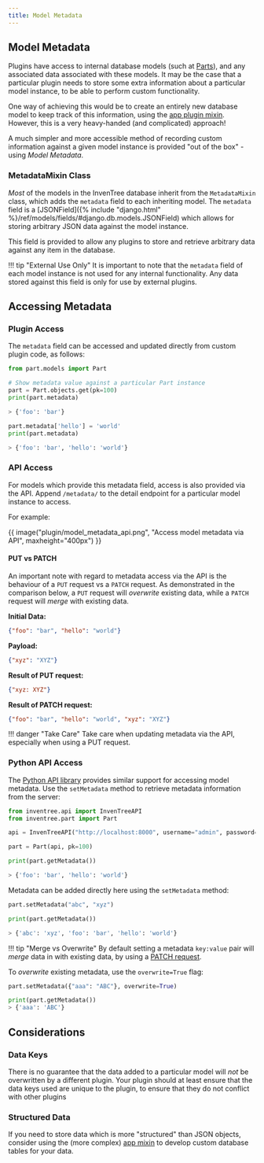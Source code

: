```yaml
---
title: Model Metadata
---
```


## Model Metadata

Plugins have access to internal database models (such at [Parts](../part/index.md)), and any associated data associated with these models. It may be the case that a particular plugin needs to store some extra information about a particular model instance, to be able to perform custom functionality.

One way of achieving this would be to create an entirely new database model to keep track of this information, using the [app plugin mixin](./mixins/app.md). However, this is a very heavy-handed (and complicated) approach!

A much simpler and more accessible method of recording custom information against a given model instance is provided "out of the box" - using *Model Metadata*.

### MetadataMixin Class

*Most* of the models in the InvenTree database inherit from the `MetadataMixin` class, which adds the `metadata` field to each inheriting model. The `metadata` field is a [JSONField]({% include "django.html" %}/ref/models/fields/#django.db.models.JSONField) which allows for storing arbitrary JSON data against the model instance.

This field is provided to allow any plugins to store and retrieve arbitrary data against any item in the database.

!!! tip "External Use Only"
    It is important to note that the `metadata` field of each model instance is not used for any internal functionality. Any data stored against this field is only for use by external plugins.

## Accessing Metadata

### Plugin Access

The `metadata` field can be accessed and updated directly from custom plugin code, as follows:

```python
from part.models import Part

# Show metadata value against a particular Part instance
part = Part.objects.get(pk=100)
print(part.metadata)

> {'foo': 'bar'}

part.metadata['hello'] = 'world'
print(part.metadata)

> {'foo': 'bar', 'hello': 'world'}
```

### API Access

For models which provide this metadata field, access is also provided via the API. Append `/metadata/` to the detail endpoint for a particular model instance to access.

For example:

{{ image("plugin/model_metadata_api.png", "Access model metadata via API", maxheight="400px") }}


#### PUT vs PATCH

An important note with regard to metadata access via the API is the behaviour of a `PUT` request vs a `PATCH` request. As demonstrated in the comparison below, a `PUT` request will *overwrite* existing data, while a `PATCH` request will *merge* with existing data.

**Initial Data:**

```json
{"foo": "bar", "hello": "world"}
```

**Payload:**

```json
{"xyz": "XYZ"}
```

**Result of PUT request:**

```json
{"xyz: XYZ"}
```

**Result of PATCH request:**

```json
{"foo": "bar", "hello": "world", "xyz": "XYZ"}
```

!!! danger "Take Care"
    Take care when updating metadata via the API, especially when using a PUT request.

### Python API Access

The [Python API library](../api/python/index.md) provides similar support for accessing model metadata. Use the `setMetadata` method to retrieve metadata information from the server:

```python
from inventree.api import InvenTreeAPI
from inventree.part import Part

api = InvenTreeAPI("http://localhost:8000", username="admin", password="inventree")

part = Part(api, pk=100)

print(part.getMetadata())

> {'foo': 'bar', 'hello': 'world'}
```

Metadata can be added directly here using the `setMetadata` method:

```python
part.setMetadata("abc", "xyz")

print(part.getMetadata())

> {'abc': 'xyz', 'foo': 'bar', 'hello': 'world'}
```

!!! tip "Merge vs Overwrite"
    By default setting a metadata `key:value` pair will *merge* data in with existing data, by using a [PATCH request](#put-vs-patch).

To *overwrite* existing metadata, use the `overwrite=True` flag:

```python
part.setMetadata({"aaa": "ABC"}, overwrite=True)

print(part.getMetadata())
> {'aaa': 'ABC'}
```

## Considerations

### Data Keys

There is no guarantee that the data added to a particular model will *not* be overwritten by a different plugin. Your plugin should at least ensure that the data keys used are unique to the plugin, to ensure that they do not conflict with other plugins

### Structured Data

If you need to store data which is more "structured" than JSON objects, consider using the (more complex) [app mixin](./mixins/app.md) to develop custom database tables for your data.
